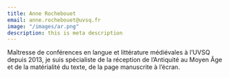 ```yaml
---
title: Anne Rochebouet
email: anne.rochebouet@uvsq.fr
image: "/images/ar.png"
description: this is meta description
---
```


<div align="left">Maîtresse de conférences en langue et littérature médiévales à l’UVSQ depuis 2013, je suis spécialiste de la réception de l’Antiquité au Moyen Âge et de la matérialité du texte, de la page manuscrite à l’écran.</div>

